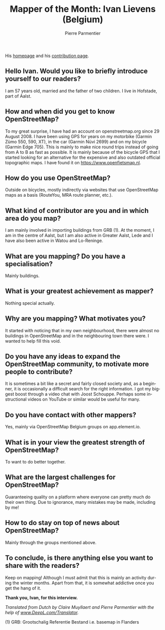 ﻿---
title: "Mapper of the Month: Ivan Lievens (Belgium)"
featured: 
layout: post
category: motm
author: Pierre Parmentier
lang: en
---

His [homepage](https://www.openstreetmap.org/user/Ivan%20Lievens) and his [contribution page](http://hdyc.neis-one.org/?Ivan%20Lievens).

## Hello Ivan. Would you like to briefly introduce yourself to our readers?

I am 57 years old, married and the father of two children. I live in Hofstade, part of Aalst.

## How and when did you get to know OpenStreetMap?

To my great surprise, I have had an account on openstreetmap.org since 29 August 2008. I have been using GPS for years on my motorbike (Garmin Zümo 550, 590, XT), in the car (Garmin Nüvi 2699) and on my bicycle (Garmin Edge 705). This is mainly to make nice round trips instead of going from A to B as fast as possible. It is mainly because of the bicycle GPS that I started looking for an alternative for the expensive and also outdated official topographic maps. I have found it on <https://www.openfietsmap.nl>.

## How do you use OpenStreetMap?

Outside on bicycles, mostly indirectly via websites that use OpenStreetMap maps as a basis (RouteYou, MRA route planner, etc.).

## What kind of contributor are you and in which area do you map?

I am mainly involved in importing buildings from GRB (1). At the moment, I am in the centre of Aalst, but I am also active in Greater Aalst, Lede and I have also been active in Watou and Lo-Reninge.

## What are you mapping? Do you have a specialisation?

Mainly buildings.

## What is your greatest achievement as mapper?

Nothing special actually.

## Why are you mapping? What motivates you?

It started with noticing that in my own neighbourhood, there were almost no buildings in OpenStreetMap and in the neighbouring town there were. I wanted to help fill this void.

## Do you have any ideas to expand the OpenStreetMap community, to motivate more people to contribute?

It is sometimes a bit like a secret and fairly closed society and, as a beginner, it is occasionally a difficult search for the right information. I got my biggest boost through a video chat with Joost Schouppe. Perhaps some instructional videos on YouTube or similar would be useful for many.

## Do you have contact with other mappers?

Yes, mainly via OpenStreetMap Belgium groups on app.element.io.

## What is in your view the greatest strength of OpenStreetMap?

To want to do better together.

## What are the largest challenges for OpenStreetMap?

Guaranteeing quality on a platform where everyone can pretty much do their own thing. Due to ignorance, many mistakes may be made, including by me!

## How to do stay on top of news about OpenStreetMap?

Mainly through the groups mentioned above.

## To conclude, is there anything else you want to share with the readers?

Keep on mapping! Although I must admit that this is mainly an activity during the winter months. Apart from that, it is somewhat addictive once you get the hang of it.

**Thank you, Ivan, for this interview.**

*Translated from Dutch by Claire Muyllaert and Pierre Parmentier with the help of www.DeepL.com/Translator.*

(1) GRB: Grootschalig Referentie Bestand i.e. basemap in Flanders
